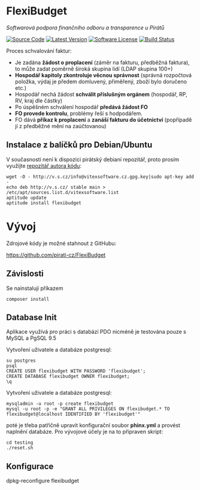 FlexiBudget
===========


_Softwarová podpora finančního odboru a transparence u Pirátů_

[![Source Code](http://img.shields.io/badge/source-pirati-cz/FlexiBudget-blue.svg?style=flat-square)](https://github.com/pirati-cz/FlexiBudget)
[![Latest Version](https://img.shields.io/github/release/pirati-cz/FlexiBudget.svg?style=flat-square)](https://github.com/pirati-cz/FlexiBudget/releases)
[![Software License](https://img.shields.io/badge/license-GPL-brightgreen.svg?style=flat-square)](https://github.com/pirati-cz/FlexiBudget/blob/master/LICENSE)
[![Build Status](https://img.shields.io/travis/pirati-cz/FlexiBudget/master.svg?style=flat-square)](https://travis-ci.org/pirati-cz/FlexiBudget)


Proces schvalování faktur:

  *  Je zadána **žádost o proplacení** (záměr na fakturu, předběžná faktura), to může zadat poměrně široká skupina lidí (LDAP skupina 100+)
  *  **Hospodář kapitoly zkontroluje věcnou správnost** (správná rozpočtová položka, výdaj je předem domluvený, přiměřený, zboží bylo doručeno etc.)
  *  Hospodář nechá žádost **schválit příslušným orgánem** (hospodář, RP, RV, kraj dle částky)
  *  Po úspěšném schválení hospodář **předává žádost FO**
  *  **FO provede kontrolu**, problémy řeší s hodpodářem.
  *  FO dává **příkaz k proplacení** a **zanáší fakturu do účetnictví** (popřípadě jí z předběžné mění na zaúčtovanou)

Instalace z balíčků pro Debian/Ubuntu
-------------------------------------

V současnosti není k dispozici pirátský debianí repozitář, proto prosím využijte 
[repozitář autora kódu](http://vitexsoftware.cz/repos.php):

    wget -O - http://v.s.cz/info@vitexsoftware.cz.gpg.key|sudo apt-key add -
    echo deb http://v.s.cz/ stable main > /etc/apt/sources.list.d/vitexsoftware.list
    aptitude update
    aptitude install flexibudget

Vývoj
=====

Zdrojové kódy je možné stahnout z GitHubu:

https://github.com/pirati-cz/FlexiBudget

Závislosti
----------

Se nainstalují příkazem 

    composer install
 
Database Init
-------------

Aplikace využívá pro práci s databází PDO nicméně je testována pouze s MySQL a PgSQL 9.5

Vytvoření uživatele a databáze postgresql:

    su postgres
    psql 
    CREATE USER flexibudget WITH PASSWORD 'flexibudget';
    CREATE DATABASE flexibudget OWNER flexibudget;
    \q


Vytvoření uživatele a databáze postgresql:

    mysqladmin -u root -p create flexibudget
    mysql -u root -p -e "GRANT ALL PRIVILEGES ON flexibudget.* TO flexibudget@localhost IDENTIFIED BY 'flexibudget'"

poté je třeba patřičně upravit konfigurační soubor **phinx.yml** a provést naplnění databáze. 
Pro vývojové účely je na to připraven skript:

    cd testing
    ./reset.sh
    

Konfigurace
-----------

dpkg-reconfigure flexibudget


